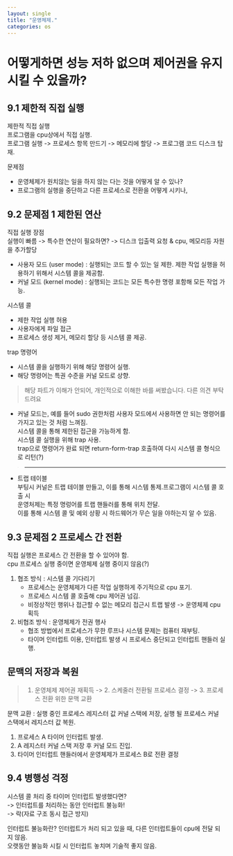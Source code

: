 ```yaml
---
layout: single
title: "운영체제."
categories: os
---
```


# 어떻게하면 성능 저하 없으며 제어권을 유지 시킬 수 있을까?

## 9.1 제한적 직접 실행

제한적 직접 실행  
프로그램을 cpu상에서 직접 실행.  
프로그램 실행 -> 프로세스 항목 만드기 -> 메모리에 할당 -> 프로그램 코드 디스크 탑재.

문제점

- 운영체제가 원치않는 일을 하지 않는 다는 것을 어떻게 알 수 있나? 
- 프로그램의 실행을 중단하고 다른 프로세스로 전환을 어떻게 시키나,

## 9.2 문제점 1 제한된 연산

직접 실행 장점  
실행이 빠름 -> 특수한 연산이 필요하면? -> 디스크 입출력 요청 & cpu, 메모리등 자원을 추가할당

- 사용자 모드 (user mode) : 실행되는 코드 할 수 있는 일 제한. 제한 작업 실행을 허용하기 위해서 시스템 콜을 제공함.
- 커널 모드 (kernel mode) : 실행되는 코드는 모든 특수한 명령 포함해 모든 작업 가능.
  <br/>

시스템 콜

- 제한 작업 실행 허용  
- 사용자에게 파일 접근  
- 프로세스 생성 제거, 메모리 할당 등 시스템 콜 제공.

trap 명령어

- 시스템 콜을 실행하기 위해 해당 명령어 실행.  
- 해당 명령어는 특권 수준을 커널 모드로 상향.

> 해당 파트가 이해가 안되어, 개인적으로 이해한 바를 써봤습니다. 다른 의견 부탁드려요

- 커널 모드는, 예를 들어 sudo 권한처럼 사용자 모드에서 사용하면 안 되는 명령어를 가지고 있는 것 처럼 느껴짐.  
  시스템 콜을 통해 제한된 접근을 가능하게 함.  
  시스템 콜 실행을 위해 trap 사용.   
  trap으로 명령어가 완료 되면 return-form-trap 호출하여 다시 시스템 콜 형식으로 리턴(?)

> ------

- 트랩 테이블  
  부팅시 커널은 트랩 테이블 만들고, 이를 통해 시스템 통제.프로그램이 시스템 콜 호출 시  
  운영처제는 특정 명렁어를 트랩 핸들러를 통해 위치 전달.  
  이를 통해 시스템 콜 및 예외 상황 시 하드웨어가 무슨 일을 야하는지 알 수 있음. 

## 9.3 문제점 2 프로세스 간 전환

직접 실행은 프로세스 간 전환을 할 수 있어야 함.  
cpu 프로세스 실행 중이면 운영체제 실행 중이지 않음(?)

1. 협조 방식 : 시스템 콜 기다리기
   - 프로세스는 운영체제가 다른 작업 실행하게 주기적으로 cpu 포기.
   - 프로세스 시스템 콜 호출해 cpu 제어권 넘김.
   - 비정상적인 행위나 접근할 수 없는 메모리 접근시 트랩 발생 -> 운영체제 cpu 획득
2. 비협조 방식 : 운영체제가 전권 행사
   - 협조 방법에서 프로세스가 무한 루프나 시스템 문제는 컴퓨터 재부팅.
   - 타이머 인터럽트 이용, 인터럽트 발생 시 프로세스 중단되고 인터럽트 핸들러 실행.

## 문맥의 저장과 복원

> 1. 운영체제 제어권 재획득 -> 2. 스케줄러 전환될 프로세스 결정 -> 3. 프로세스 전환 위한 문맥 교환

문맥 교환 : 실행 중인 프로세스 레지스터 값 커널 스택에 저장, 실행 될 프로세스 커널 스택에서 레지스터 값 복원.  

1. 프로세스 A 타이머 인터럽트 발생.
2. A 레지스터 커널 스택 저장 후 커널 모드 진입.
3. 타이머 인터럽트 핸들러에서 운영체제가 프로세스 B로 전환 결정

## 9.4 병행성 걱정

시스템 콜 처리 중 타이머 인터럽트 발생했다면?  
 -> 인터럽트를 처리하는 동안 인터럽트 불능화!<br/>
  -> 락(자료 구조 동시 접근 방지)

 인터럽트 불능화란? 인터럽트가 처리 되고 있을 때, 다른 인터럽트들이 cpu에 전달 되지 않음.  
 오랫동안 불능화 시킬 시 인터럽트 놓치며 기술적 좋지 않음.